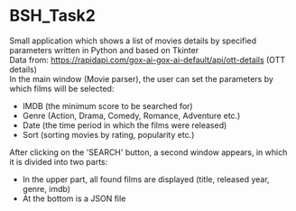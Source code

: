 # BSH_Task2
Small application which shows a list of movies details by specified parameters written in Python and based on Tkinter  
Data from: https://rapidapi.com/gox-ai-gox-ai-default/api/ott-details (OTT details)  
In the main window (Movie parser), the user can set the parameters by which films will be selected:  
- IMDB (the minimum score to be searched for)
- Genre (Action, Drama, Comedy, Romance, Adventure etc.)
- Date (the time period in which the films were released)
- Sort (sorting movies by rating, popularity etc.)

After clicking on the 'SEARCH' button, a second window appears, in which it is divided into two parts:  
- In the upper part, all found films are displayed (title, released year, genre, imdb)
- At the bottom is a JSON file


